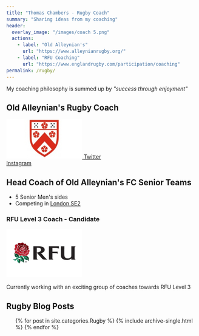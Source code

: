 ```yaml
---
title: "Thomas Chambers - Rugby Coach"
summary: "Sharing ideas from my coaching"
header:
  overlay_image: "/images/coach 5.png"
  actions:
    - label: "Old Alleynian's"
      url: "https://www.alleynianrugby.org/"
    - label: "RFU Coaching"
      url: "https://www.englandrugby.com/participation/coaching"
permalink: /rugby/
---
```


My coaching philosophy is summed up by _"success through enjoyment"_

## Old Alleynian's Rugby Coach

<a href="https://www.alleynianrugby.org/">
<img src="/images/OAs.jpg" alt="RFU" width="200" class="align-center"/>
</a>


  <a href="https://twitter.com/Oldalleynians" itemprop="sameAs" rel="nofollow noopener noreferrer" class="align-center">
    <i class="fab fa-fw fa-twitter-square" aria-hidden="true"></i> Twitter
  </a>
<br>
  <a href="https://www.instagram.com/oldalleynians/" itemprop="sameAs" rel="nofollow noopener noreferrer" class="align-center">
    <i class="fab fa-fw fa-instagram" aria-hidden="true"></i> Instagram
  </a>


## Head Coach of Old Alleynian's FC Senior Teams

- 5 Senior Men's sides
- Competing in [London SE2](https://www.englandrugby.com/fixtures-and-results/search-results?competition=261&division=21517&season=2019-2020#table)


### RFU Level 3 Coach - Candidate


<img src="/images/RFU.jfif" alt="RFU" width="200" class="align-center"/>

Currently working with an exciting group of coaches towards RFU Level 3

## Rugby Blog Posts

<ul>{% for post in site.categories.Rugby %}
    {% include archive-single.html %}
{% endfor %}</ul>
